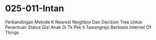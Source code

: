 # 025-011-Intan
Perbandingan Metode K Nearest Neighbor Dan Decision Tree Untuk Penentuan Status Gizi Anak Di Tk Pkk Ii Tawangrejo Berbasis Internet Of Things

